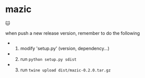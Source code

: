 # mazic
🐱

when push a new release version, remember to do the following

- 1. modify 'setup.py' (version, dependency...)
- 2. run `python setup.py sdist`
- 3. run `twine upload dist/mazic-0.2.0.tar.gz`
